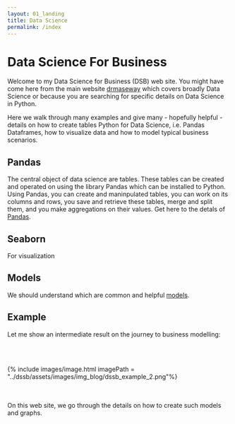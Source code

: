 ```yaml
---
layout: 01_landing
title: Data Science
permalink: /index
---
```

# Data Science For Business

Welcome to my Data Science for Business (DSB) web site. You might have come here from the main website [drmaseway](https://www.drmaseway.com) which covers broadly Data Science or because you are searching for specific details on Data Science in Python. 

Here we walk through many examples and give many - hopefully helpful - details on how to create tables Python for Data Science, i.e. Pandas Dataframes, how to visualize data and how to model typical business scenarios.


## Pandas

The central object of data science are tables. These tables can be created and operated on using the library Pandas which can be installed to Python.
Using Pandas, you can create and maninpulated tables, you can work on its columns and rows, you save and retrieve these tables, merge and split them, and you make aggregations on their values.
Get here to the detals of [Pandas](pandas).


## Seaborn

For visualization


## Models

We should understand which are common and helpful [models](models).

## Example

Let me show an intermediate result on the journey to business modelling:

<br/>
<br/>

{% include images/image.html imagePath = "../dssb/assets/images/img_blog/dssb_example_2.png"%}

<br/>
<br/>
On this web site, we go through the details on how to create such models and graphs.

